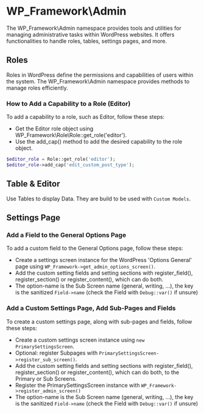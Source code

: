 # WP_Framework\Admin
The WP_Framework\Admin namespace provides tools and utilities for managing administrative tasks within WordPress websites. It offers functionalities to handle roles, tables, settings pages, and more.

## Roles
Roles in WordPress define the permissions and capabilities of users within the system. The WP_Framework\Admin namespace provides methods to manage roles efficiently.

### How to Add a Capability to a Role (Editor)
To add a capability to a role, such as Editor, follow these steps:

- Get the Editor role object using WP_Framework\Role\Role::get_role('editor').
- Use the add_cap() method to add the desired capability to the role object.
```php
$editor_role = Role::get_role('editor');
$editor_role->add_cap('edit_custom_post_type');
```

## Table & Editor
Use Tables to display Data. They are build to be used with `Custom Models`.

## Settings Page

### Add a Field to the General Options Page
To add a custom field to the General Options page, follow these steps:

- Create a settings screen instance for the WordPress 'Options General' page using `WP_Framework->get_admin_options_screen()`.
- Add the custom setting fields and setting sections with register_field(), register_section() or register_content(), which can do both.
- The option-name is the Sub Screen name (general, writing, ...), the key is the sanitized `Field->name` (check the Field with `Debug::var()` if unsure)

### Add a Custom Settings Page, Add Sub-Pages and Fields
To create a custom settings page, along with sub-pages and fields, follow these steps:

- Create a custom settings screen instance using `new PrimarySettingsScreen`.
- Optional: register Subpages with `PrimarySettingsScreen->register_sub_screen()`.
- Add the custom setting fields and setting sections with register_field(), register_section() or register_content(), which can do both, to the Primary or Sub Screens.
- Register the PrimarySettingsScreen instance with  `WP_Framework->register_admin_screen()`
- The option-name is the Sub Screen name (general, writing, ...), the key is the sanitized `Field->name` (check the Field with `Debug::var()` if unsure)
